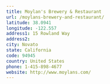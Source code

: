 ```yaml
---
title: Moylan's Brewery & Restaurant
url: /moylans-brewery-and-restaurant/
latitude: 38.0941
longitude: -122.557
address1: 15 Rowland Way
address2: 
city: Novato
state: California
code: 94945
country: United States
phone: 1-415-898-4677
website: http://www.moylans.com/
---
```


